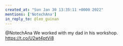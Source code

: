 ```yaml
---
created_at: "Sun Jan 30 13:35:11 +0000 2022"
mentions: ['NotechAna']
in_reply_to: @leo_guinan
---
```


@NotechAna We worked with my dad in his workshop. https://t.co/U2wt4ptVi8